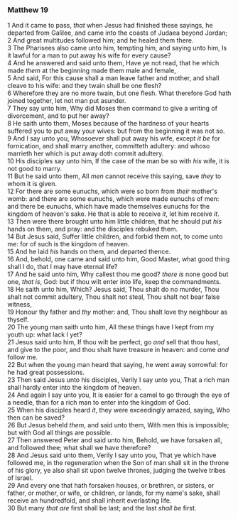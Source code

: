 ### Matthew 19

1 And it came to pass, *that* when Jesus had finished these sayings, he departed from Galilee, and came into the coasts of Judaea beyond Jordan;  
2 And great multitudes followed him; and he healed them there.  
3 The Pharisees also came unto him, tempting him, and saying unto him, Is it lawful for a man to put away his wife for every cause?  
4 And he answered and said unto them, Have ye not read, that he which made *them* at the beginning made them male and female,  
5 And said, For this cause shall a man leave father and mother, and shall cleave to his wife: and they twain shall be one flesh?  
6 Wherefore they are no more twain, but one flesh. What therefore God hath joined together, let not man put asunder.  
7 They say unto him, Why did Moses then command to give a writing of divorcement, and to put her away?  
8 He saith unto them, Moses because of the hardness of your hearts suffered you to put away your wives: but from the beginning it was not so.  
9 And I say unto you, Whosoever shall put away his wife, except *it be* for fornication, and shall marry another, committeth adultery: and whoso marrieth her which is put away doth commit adultery.  
10 His disciples say unto him, If the case of the man be so with *his* wife, it is not good to marry.  
11 But he said unto them, All *men* cannot receive this saying, save *they* to whom it is given.  
12 For there are some eunuchs, which were so born from *their* mother's womb: and there are some eunuchs, which were made eunuchs of men: and there be eunuchs, which have made themselves eunuchs for the kingdom of heaven's sake. He that is able to receive *it*, let him receive *it*.  
13 Then were there brought unto him little children, that he should put *his* hands on them, and pray: and the disciples rebuked them.  
14 But Jesus said, Suffer little children, and forbid them not, to come unto me: for of such is the kingdom of heaven.  
15 And he laid *his* hands on them, and departed thence.  
16 And, behold, one came and said unto him, Good Master, what good thing shall I do, that I may have eternal life?  
17 And he said unto him, Why callest thou me good? *there is* none good but one, *that is*, God: but if thou wilt enter into life, keep the commandments.  
18 He saith unto him, Which? Jesus said, Thou shalt do no murder, Thou shalt not commit adultery, Thou shalt not steal, Thou shalt not bear false witness,  
19 Honour thy father and *thy* mother: and, Thou shalt love thy neighbour as thyself.  
20 The young man saith unto him, All these things have I kept from my youth up: what lack I yet?  
21 Jesus said unto him, If thou wilt be perfect, go *and* sell that thou hast, and give to the poor, and thou shalt have treasure in heaven: and come *and* follow me.  
22 But when the young man heard that saying, he went away sorrowful: for he had great possessions.  
23 Then said Jesus unto his disciples, Verily I say unto you, That a rich man shall hardly enter into the kingdom of heaven.  
24 And again I say unto you, It is easier for a camel to go through the eye of a needle, than for a rich man to enter into the kingdom of God.  
25 When his disciples heard *it*, they were exceedingly amazed, saying, Who then can be saved?  
26 But Jesus beheld *them*, and said unto them, With men this is impossible; but with God all things are possible.  
27 Then answered Peter and said unto him, Behold, we have forsaken all, and followed thee; what shall we have therefore?  
28 And Jesus said unto them, Verily I say unto you, That ye which have followed me, in the regeneration when the Son of man shall sit in the throne of his glory, ye also shall sit upon twelve thrones, judging the twelve tribes of Israel.  
29 And every one that hath forsaken houses, or brethren, or sisters, or father, or mother, or wife, or children, or lands, for my name's sake, shall receive an hundredfold, and shall inherit everlasting life.  
30 But many *that are* first shall be last; and the last *shall be* first.  
